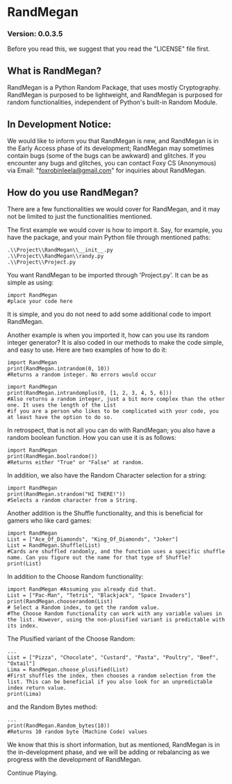 # RandMegan
### Version: 0.0.3.5
Before you read this, we suggest that you read the "LICENSE" file first.

## What is RandMegan? 
RandMegan is a Python Random Package, that uses mostly Cryptography. RandMegan is purposed to be lightweight, and RandMegan is purposed for random functionalities, independent of Python's built-in Random Module.

## In Development Notice: 
We would like to inform you that RandMegan is new, and RandMegan is in the Early Access phase of its development; RandMegan may sometimes contain bugs (some of the bugs can
be awkward) and glitches. If you encounter any bugs and glitches, you can contact Foxy CS (Anonymous) via Email: "foxrobinleela@gmail.com" for inquiries about RandMegan.

## How do you use RandMegan?
There are a few functionalities we would cover for RandMegan, and it may not be limited to just the functionalities mentioned.

The first example we would cover is how to import it. Say, for example, you have the package, and your main Python file through mentioned paths:
```
.\\Project\\RandMegan\\__init__.py
.\\Project\\RandMegan\\randy.py
.\\Project\\Project.py
```
You want RandMegan to be imported through 'Project.py'. It can be as simple as using:
```
import RandMegan
#place your code here
```
It is simple, and you do not need to add some additional code to import RandMegan.

Another example is when you imported it, how can you use its random integer generator? It is also coded in our methods to make the code simple, and easy to use.
Here are two examples of how to do it:
```
import RandMegan
print(RandMegan.intrandom(0, 10))
#Returns a random integer. No errors would occur
```
```
import RandMegan
print(RandMegan.intrandomplus(0, [1, 2, 3, 4, 5, 6]))
#Also returns a random integer, just a bit more complex than the other one. It uses the length of the List
#if you are a person who likes to be complicated with your code, you at least have the option to do so.
```
In retrospect, that is not all you can do with RandMegan; you also have a random boolean function. How you can use it is as follows:
```
import RandMegan
print(RandMegan.boolrandom())
#Returns either "True" or "False" at random.
```
In addition, we also have the Random Character selection for a string:
```
import RandMegan
print(RandMegan.strandom("HI THERE!"))
#Selects a random character from a String.
```
Another addition is the Shuffle functionality, and this is beneficial for gamers who like card games:
```
import RandMegan
List = ["Ace_Of_Diamonds", "King_Of_Diamonds", "Joker"]
List = RandMegan.Shuffle(List)
#Cards are shuffled randomly, and the function uses a specific shuffle name. Can you figure out the name for that type of Shuffle?
print(List)
```
In addition to the Choose Random functionality:
```
import RandMegan #Assuming you already did that.
List = ["Pac-Man", "Tetris", "Blackjack", "Space Invaders"]
print(RandMegan.chooserandom(List)
# Select a Random index, to get the random value.
#The Choose Random functionality can work with any variable values in the list. However, using the non-plusified variant is predictable with its index.
```
The Plusified variant of the Choose Random:
```
...
List = ["Pizza", "Chocolate", "Custard", "Pasta", "Poultry", "Beef", "Oxtail"]
Lima = RandMegan.choose_plusified(List)
#First shuffles the index, then chooses a random selection from the list. This can be beneficial if you also look for an unpredictable index return value.
print(Lima)
```
and the Random Bytes method:
```
...
print(RandMegan.Random_bytes(10))
#Returns 10 random byte (Machine Code) values
```
We know that this is short information, but as mentioned, RandMegan is in the in-development phase, and we will be adding or rebalancing as we progress with the development of RandMegan.

Continue Playing.
